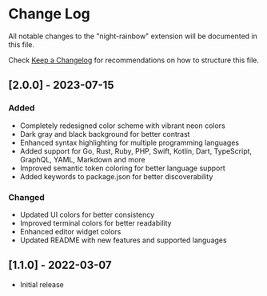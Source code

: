 # Change Log

All notable changes to the "night-rainbow" extension will be documented in this file.

Check [Keep a Changelog](http://keepachangelog.com/) for recommendations on how to structure this file.

## [2.0.0] - 2023-07-15

### Added
- Completely redesigned color scheme with vibrant neon colors
- Dark gray and black background for better contrast
- Enhanced syntax highlighting for multiple programming languages
- Added support for Go, Rust, Ruby, PHP, Swift, Kotlin, Dart, TypeScript, GraphQL, YAML, Markdown and more
- Improved semantic token coloring for better language support
- Added keywords to package.json for better discoverability

### Changed
- Updated UI colors for better consistency
- Improved terminal colors for better readability
- Enhanced editor widget colors
- Updated README with new features and supported languages

## [1.1.0] - 2022-03-07

- Initial release
